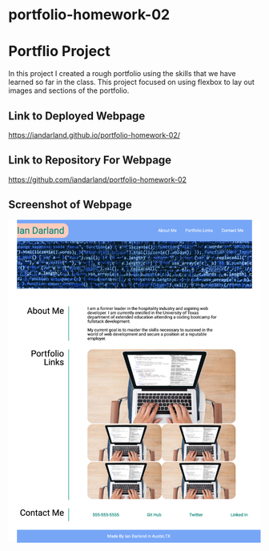 # portfolio-homework-02
# Portflio Project

In this project I created a rough portfolio using the skills that we have learned so far in the class. This project focused on using flexbox to lay out images and sections of the portfolio.

## Link to Deployed Webpage

https://iandarland.github.io/portfolio-homework-02/

## Link to Repository For Webpage 

https://github.com/iandarland/portfolio-homework-02 

## Screenshot of Webpage

![Screenshot of Webpage](https://github.com/iandarland/portfolio-homework-02/blob/20aaec8eda02c58b26202a7c7a45fcf50c4c9bb3/assets/Ian%20Darland%20Port.png)
